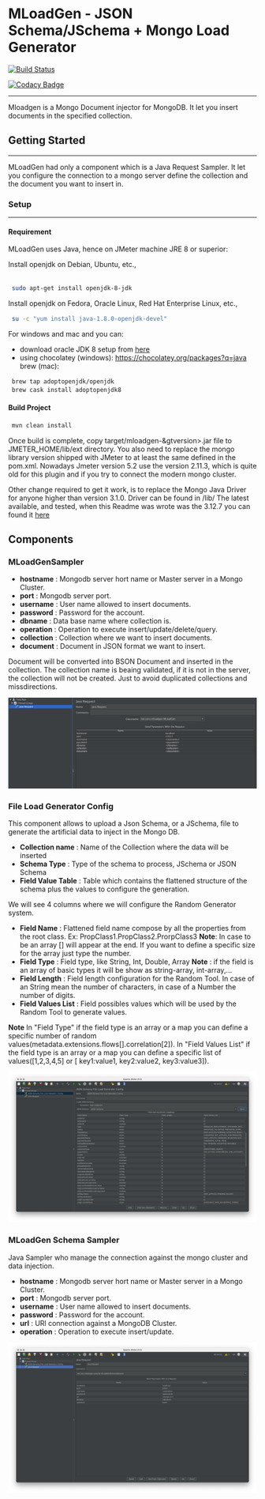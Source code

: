 # MLoadGen - JSON Schema/JSchema + Mongo Load Generator

[![Build Status](https://api.travis-ci.org/corunet/mloadgen.svg?branch=master)](https://travis-ci.org/corunet/mloadgen)

[![Codacy Badge](https://api.codacy.com/project/badge/Grade/556dc69dff5643ad855a7323c8442876)](https://app.codacy.com/gh/corunet/mloadgen?utm_source=github.com&utm_medium=referral&utm_content=corunet/mloadgen&utm_campaign=Badge_Grade)

---

Mloadgen is a Mongo Document injector for MongoDB. It let you insert documents in the specified collection.

## Getting Started

---

MLoadGen had only a component which is a Java Request Sampler. It let you configure the connection to a mongo server define the collection and the document you want to insert in.

### Setup

---

#### Requirement

MLoadGen uses Java, hence on JMeter machine JRE 8 or superior:

Install openjdk on Debian, Ubuntu, etc.,

```bash

 sudo apt-get install openjdk-8-jdk
```

Install openjdk on Fedora, Oracle Linux, Red Hat Enterprise Linux, etc.,

```bash
 su -c "yum install java-1.8.0-openjdk-devel"
```

For windows and mac and you can:

* download oracle JDK 8 setup from [here](http://www.oracle.com/technetwork/java/javase/downloads/jdk8-downloads-2133151.html)
* using chocolatey (windows):
        <https://chocolatey.org/packages?q=java>
   brew (mac):

```bash
 brew tap adoptopenjdk/openjdk
 brew cask install adoptopenjdk8
```

#### Build Project

```bash
 mvn clean install
```

Once build is complete, copy target/mloadgen-&gtversion>.jar file to JMETER_HOME/lib/ext directory. You also need to replace the mongo library version shipped with JMeter to at least the same defined in the pom.xml. Nowadays Jmeter version 5.2 use the version 2.11.3, which is quite old for this plugin and if you try to connect the modern mongo cluster.

Other change required to get it work, is to replace the Mongo Java Driver for anyone higher than version 3.1.0. Driver can be found in <JMETER HOME>/lib/
The latest available, and tested, when this Readme was wrote was the 3.12.7 you can found it [here](https://repo1.maven.org/maven2/org/mongodb/mongo-java-driver/3.12.7/mongo-java-driver-3.12.7.jar)

## Components

### MLoadGenSampler

* **hostname** : Mongodb server hort name or Master server in a Mongo Cluster.
* **port** : Mongodb server port.
* **username** : User name allowed to insert documents.
* **password** : Password for the account.
* **dbname** : Data base name where collection is.
* **operation** : Operation to execute insert/update/delete/query.
* **collection** : Collection where we want to insert documents.
* **document** : Document in JSON format we want to insert.

Document will be converted into BSON Document and inserted in the collection. The collection name is beaing validated, if it is not in the server, the collection will not be created. Just to avoid duplicated collections and missdirections.

![MLoadGen Sampler](/Mloadgen_sampler.png)

### File Load Generator Config

This component allows to upload a Json Schema, or a JSchema, file to generate the artificial data to inject in the Mongo DB.

* **Collection name** : Name of the Collection where the data will be inserted
* **Schema Type** : Type of the schema to process, JSchema or JSON Schema
* **Field Value Table** : Table which contains the flattened structure of the schema plus the values to configure the generation.

We will see 4 columns where we will configure the Random Generator system.

  * **Field Name** : Flattened field name compose by all the properties from the root class. Ex: PropClass1.PropClass2.ProrpClass3 **Note**: In case to be an array [] will appear at the end. If you want to define a specific size for the array just type the number.
  * **Field Type** : Field type, like String, Int, Double, Array **Note** : if the field is an array of basic types it will be show as string-array, int-array,...
  * **Field Length** : Field length configuration for the Random Tool. In case of an String mean the number of characters, in case of a Number the number of digits.
  * **Field Values List** : Field possibles values which will be used by the Random Tool to generate values.

 **Note** In "Field Type" if the field type is an array or a map you can define a specific number of random values(metadata.extensions.flows[].correlation[2]).
              In "Field Values List" if the field type is an array or a map you can define a specific list of values([1,2,3,4,5] or [ key1:value1, key2:value2, key3:value3]).

![Load Generator Table](/File_Load_Generator_Config.png)

### MLoadGen Schema Sampler
Java Sampler who manage the connection against the mongo cluster and data injection.

* **hostname** : Mongodb server hort name or Master server in a Mongo Cluster.
* **port** : Mongodb server port.
* **username** : User name allowed to insert documents.
* **password** : Password for the account.
* **url** : URl connection against a MongoDB Cluster.
* **operation** : Operation to execute insert/update.

![MLoadGen Schema Sampler](/Java_Request_-_MLoadGen_Gen_Schema_Sampler.png)




